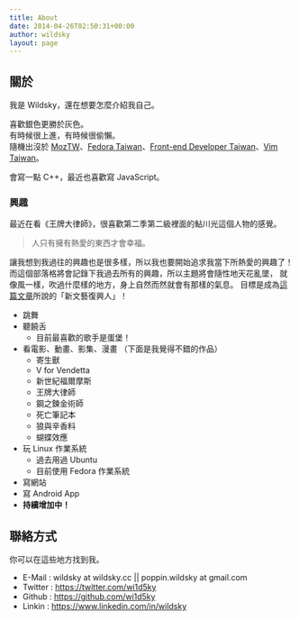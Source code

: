 ```yaml
---
title: About
date: 2014-04-26T02:50:31+00:00
author: wildsky
layout: page
---
```


## 關於

我是 Wildsky，還在想要怎麼介紹我自己。

喜歡銀色更勝於灰色。<br />
有時候很上進，有時候很偷懶。<br />
隨機出沒於 [MozTW](http://moztw.org)、[Fedora Taiwan](http://fedora.linux.org.tw)、[Front-end Developer Taiwan](http://f2e.tw)、[Vim Taiwan](http://vim-tw.github.io)。

會寫一點 C++，最近也喜歡寫 JavaScript。

### 興趣

最近在看《王牌大律師》，很喜歡第二季第二級裡面的鮎川光這個人物的感覺。

> 人只有擁有熱愛的東西才會幸福。

讓我想到我過往的興趣也是很多樣，所以我也要開始追求我當下所熱愛的興趣了！
而這個部落格將會記錄下我過去所有的興趣，所以主題將會隨性地天花亂墜，
就像風一樣，吹過什麼樣的地方，身上自然而然就會有那樣的氣息。
目標是成為[這篇文章](http://www.cheers.com.tw/blog/blogTopic.action?id=458&nid=5161)所說的「新文藝復興人」！

- 跳舞
- 聽饒舌
  - 目前最喜歡的歌手是蛋堡！
- 看電影、動畫、影集、漫畫 （下面是我覺得不錯的作品）
  - 寄生獸
  - V for Vendetta
  - 新世紀福爾摩斯
  - 王牌大律師
  - 鋼之鍊金術師
  - 死亡筆記本
  - 狼與辛香料
  - 蝴蝶效應
- 玩 Linux 作業系統
  - 過去用過 Ubuntu
  - 目前使用 Fedora 作業系統
- 寫網站
- 寫 Android App
- **持續增加中！**

<!-- 經濟學、財務管理、法律、心理學 -->

## 聯絡方式

你可以在這些地方找到我。

- E-Mail : wildsky at wildsky.cc &#124;&#124; poppin.wildsky at gmail.com
- Twitter : <https://twitter.com/wi1d5ky>
- Github : <https://github.com/wi1d5ky>
- Linkin : <https://www.linkedin.com/in/wildsky>
